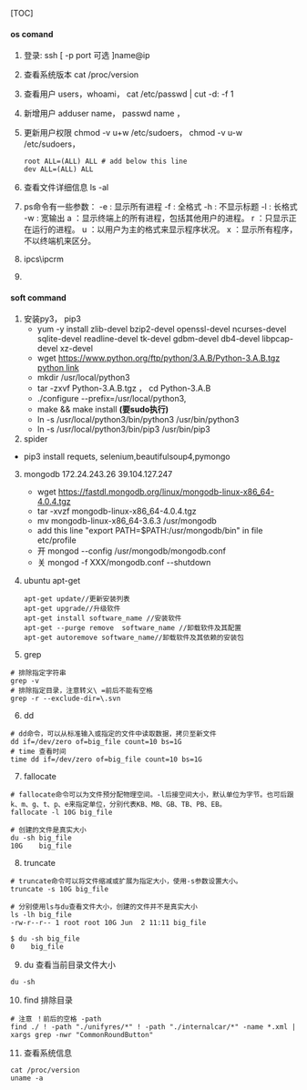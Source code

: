 [TOC]

####  os comand

1. 登录: ssh [ -p port 可选 ]name@ip

2. 查看系统版本 cat /proc/version

3. 查看用户 users，whoami， cat /etc/passwd | cut -d: -f 1

4. 新增用户 adduser name， passwd name ，

5. 更新用户权限  chmod -v u+w /etc/sudoers， chmod -v u-w /etc/sudoers， 

   ```shell
   root ALL=(ALL) ALL # add below this line 
   dev ALL=(ALL) ALL 
   ```

6. 查看文件详细信息 ls -al

7. ps命令有一些参数： 
   -e : 显示所有进程 
   -f : 全格式 
   -h : 不显示标题 
   -l : 长格式 
   -w : 宽输出 
   a ：显示终端上的所有进程，包括其他用户的进程。 
   r ：只显示正在运行的进程。 
   u ：以用户为主的格式来显示程序状况。 
   x ：显示所有程序，不以终端机来区分。
   
8. ipcs\ipcrm

9. 

#### soft command

1. 安装py3， pip3
   *  yum -y install zlib-devel bzip2-devel openssl-devel ncurses-devel sqlite-devel readline-devel tk-devel gdbm-devel db4-devel libpcap-devel xz-devel
   * wget https://www.python.org/ftp/python/3.A.B/Python-3.A.B.tgz  [python link](https://www.python.org/ftp/python/)
   * mkdir /usr/local/python3
   * tar -zxvf Python-3.A.B.tgz ， cd Python-3.A.B
   * ./configure --prefix=/usr/local/python3, 
   *  make && make install **(要sudo执行)**
   * ln -s /usr/local/python3/bin/python3 /usr/bin/python3
   * ln -s /usr/local/python3/bin/pip3 /usr/bin/pip3 
2. spider
  
* pip3 install requets, selenium,beautifulsoup4,pymongo
  
3. mongodb 172.24.243.26 39.104.127.247

   * wget https://fastdl.mongodb.org/linux/mongodb-linux-x86_64-4.0.4.tgz
   * tar -xvzf mongodb-linux-x86_64-4.0.4.tgz 
   * mv mongodb-linux-x86_64-3.6.3 /usr/mongodb
   * add this line "export PATH=$PATH:/usr/mongodb/bin" in file etc/profile 
   * 开 mongod --config /usr/mongodb/mongodb.conf
   * 关 mongod -f XXX/mongodb.conf --shutdown

4. ubuntu apt-get

   ```shell
   apt-get update//更新安装列表
   apt-get upgrade//升级软件
   apt-get install software_name //安装软件
   apt-get --purge remove  software_name //卸载软件及其配置
   apt-get autoremove software_name//卸载软件及其依赖的安装包
   ```


5. grep 

```shell
# 排除指定字符串
grep -v
# 排除指定目录，注意转义\ =前后不能有空格
grep -r --exclude-dir=\.svn

```

6. dd

```shell
# dd命令，可以从标准输入或指定的文件中读取数据，拷贝至新文件
dd if=/dev/zero of=big_file count=10 bs=1G
# time 查看时间
time dd if=/dev/zero of=big_file count=10 bs=1G
```

7. fallocate

```shell
# fallocate命令可以为文件预分配物理空间。-l后接空间大小，默认单位为字节。也可后跟k、m、g、t、p、e来指定单位，分别代表KB、MB、GB、TB、PB、EB。
fallocate -l 10G big_file

# 创建的文件是真实大小
du -sh big_file
10G    big_file
```

8. truncate

```shell
# truncate命令可以将文件缩减或扩展为指定大小，使用-s参数设置大小。
truncate -s 10G big_file

# 分别使用ls与du查看文件大小，创建的文件并不是真实大小
ls -lh big_file 
-rw-r--r-- 1 root root 10G Jun  2 11:11 big_file

$ du -sh big_file 
0    big_file
```

9. du 查看当前目录文件大小

```shell
du -sh
```

10. find 排除目录

```shell
# 注意 ！前后的空格 -path
find ./ ! -path "./unifyres/*" ! -path "./internalcar/*" -name *.xml | xargs grep -nwr "CommonRoundButton" 
```

11. 查看系统信息

```shell
cat /proc/version
uname -a
```

